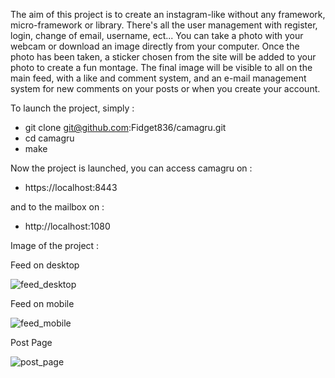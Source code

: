 The aim of this project is to create an instagram-like without any framework, micro-framework or library.
There's all the user management with register, login, change of email, username, ect...
You can take a photo with your webcam or download an image directly from your computer.
Once the photo has been taken, a sticker chosen from the site will be added to your photo to create a fun montage.
The final image will be visible to all on the main feed, with a like and comment system, and an e-mail management system for new comments on your posts or when you create your account.

To launch the project, simply :
- git clone git@github.com:Fidget836/camagru.git
- cd camagru
- make

Now the project is launched, you can access camagru on :
- https://localhost:8443
  
and to the mailbox on :
- http://localhost:1080

Image of the project :

Feed on desktop

![feed_desktop](https://github.com/user-attachments/assets/1ebf94c5-82a7-45be-8b42-c58407dcf9e0)

Feed on mobile

![feed_mobile](https://github.com/user-attachments/assets/b3a59ee8-c97e-436d-b9d8-1c3fde0a40e4)

Post Page

![post_page](https://github.com/user-attachments/assets/a3563dd5-fb87-486a-8afa-ac8c65b33fc9)
